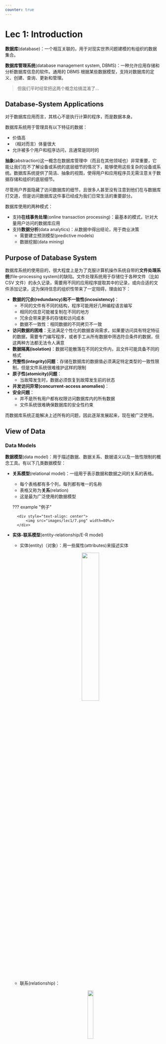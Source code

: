 ```yaml
---
counter: true
---
```


# Lec 1: Introduction

**数据库**(database)：一个相互关联的，用于对现实世界问题建模的有组织的数据集合。

**数据库管理系统**(database management system, DBMS)：一种允许应用存储和分析数据库信息的软件。通用的 DBMS 根据某些数据模型，支持对数据库的定义、创建、查询、更新和管理。

>但我们平时经常把这两个概念给搞混淆了...


## Database-System Applications

对于数据库应用而言，其核心不是执行计算的程序，而是数据本身。

数据库系统用于管理具有以下特征的数据：

- 价值高
- （相对而言）体量很大
- 允许被多个用户和程序访问，且通常是同时的

**抽象**(abstraction)这一概念在数据库管理中（而且在其他领域也）非常重要，它能让我们在不了解设备或系统的底层细节的情况下，能够使用这些复杂的设备或系统。数据库系统提供了简洁、抽象的视图，使得用户和应用程序员无需注意关于数据存储和组织的底层细节。

尽管用户界面隐藏了访问数据库的细节，且很多人甚至没有注意到他们在与数据库打交道，但是访问数据库这件事已经成为我们日常生活的重要部分。

数据库使用的两种模式：

- 支持**在线事务处理**(online transaction processing)：最基本的模式，针对大量用户访问的数据库应用
- 支持**数据分析**(data analytics)：从数据中得出结论，用于商业决策
    - 需要建立预测模型(predictive models)
    - 数据挖掘(data mining)


## Purpose of Database System

数据库系统的使用目的，很大程度上是为了克服计算机操作系统自带的**文件处理系统**(file-processing system)的缺陷。文件处理系统用于存储位于各种文件（比如 CSV 文件）的永久记录，需要用不同的应用程序提取其中的记录，或向合适的文件添加记录，这为保持信息的组织性带来了一定阻碍，理由如下：

- **数据的冗余(redundancy)和不一致性(incosistency)**：
    - 不同的文件有不同的结构，程序可能用好几种编程语言编写
    - 相同的信息可能被复制在不同的地方
    - 冗余会带来更多的存储和访问成本
    - 数据不一致性：相同数据的不同拷贝不一致
- **访问数据的困难**：无法满足个性化的数据查询需求，如果要访问具有特定特征的数据，需要专门编写程序，或者手工从所有数据中筛选符合条件的数据，但这两种方法都无法令人满意
- **数据隔离(isolation)**：数据可能散落在不同的文件内，且文件可能具备不同的格式
- **完整性(integrity)问题**：存储在数据库的数据值必须满足特定类型的一致性限制，但是文件系统很难维护这样的限制
- **原子性(atomicity)问题**：
    - 当故障发生时，数据必须恢复到故障发生前的状态
- **并发访问异常(concurrent-access anomalies)**：
- **安全问题**：
    - 并不是所有用户都有权限访问数据库内的所有数据
    - 文件系统很难确保数据库的安全性约束

而数据库系统正能解决上述所有的问题，因此逐渐发展起来，现在被广泛使用。


## View of Data

### Data Models

**数据模型**(data model)：用于描述数据、数据关系、数据语义以及一致性限制的概念工具。有以下几类数据模型：

- **关系模型**(relational model)：一组用于表示数据和数据之间的关系的表格。
    - 每个表格都有多个列，每列都有唯一的名称
    - 表格又称为**关系**(relation)
    - 这是最为广泛使用的数据模型

    ??? example "例子"

        <div style="text-align: center">
            <img src="images/lec1/7.png" width=80%/>
        </div>


- **实体-联系模型**(entity-relationship/E-R model)
    - 实体(entity)（对象）：用一些属性(attributes)来描述实体

        <div style="text-align: center">
            <img src="images/lec1/4.png" width=35%/>
        </div>

    - 联系(relationship)：

        <div style="text-align: center">
            <img src="images/lec1/5.png" width=20%/>
        </div>


    ??? example "例子"

        <div style="text-align: center">
            <img src="images/lec1/6.png" width=70%/>
        </div>

- 其他：
    - 用于简单的应用/缓存：
        - 键值
    - 用于 [NoSQL](https://en.wikipedia.org/wiki/NoSQL) 中：
        - 图
        - 文档数据模型：一个记录文档的集合，包含了具名字段/值对(pair)的层级
            - 字段值可以是标量，也可以是数组，甚至可以是另外的文档
            - 现代实现普遍使用 JSON，一些旧的系统会用 XML 或自定义的对象表示
            - 这一模型通过将数据库和对象的紧密耦合，避免了“[关系-对象阻抗不匹配](https://en.wikipedia.org/wiki/Object%E2%80%93relational_impedance_mismatch)”的问题

            ??? example "例子"

                <div style="text-align: center">
                    <img src="images/lec1/14.png" width=90%/>
                </div>

        - 宽列/列组
    - 用于机器学习/科学中：
        - 数组（向量/矩阵/张量）
        - 向量数据模型：一个一维数组，用于最近邻居查找（精确或近似）
            - 用于基于 Transformer 训练的模型（比如 ChatGPT）生成的嵌入体的语义搜索
            - 也用于现代 ML 工具和 API 的本地集成（比如 LangChain, OpenAI）

            ??? example "例子"

                <div style="text-align: center">
                    <img src="images/lec1/15.png" width=90%/>
                </div>

    - 过时或很少用的：
        - 层级
        - 网状
        - 语义

数据模型的一大重要功能在于：不仅对于一般的数据库用户，甚至对于数据库应用的开发者也隐藏了底层的实现细节。


### Data Abstraction

开发者通过以下几层**数据抽象**(data abstraction)来简化用户与数据库系统的交互：

- **物理层**(physical level)：描述记录的存储方式（复杂的底层数据结构）
    - 将表格以记录序列的形式存储在文件中，不同的属性、不同的记录用特殊字符（比如用逗号和换行符）隔开
    - 使用索引以支持高效的记录检索
    - 此外还定义了用于高效访问数据的算法
- **逻辑层**(logical level)：描述存储于数据库内的数据内容，以及数据之间的联系
    - 位于逻辑层的用户（比如数据库管理员）无需关注物理层的复杂性，这称为**物理数据独立性**(physical data independence)
- **视图层**(view level)：最高层的抽象，位于该层的用户仅能访问部分数据库的内容
    - 该层的目的在于简化用户与系统的交互，并提供了多个视图
    - 此外还提供了安全机制，以阻止用户访问数据库的某些部分

<div style="text-align: center">
    <img src="images/lec1/1.png" width=60%/>
</div>

---
**数据独立性**(data independence)：将用户或应用和低级的数据表示隔离开来。

- 用户只需关注高级应用逻辑即可
- DBMS 会根据操作环境、数据库内容和工作量来优化布局
- 如果上述因素发生改变的话，DBMS 会对数据库重新优化

<div style="text-align: center">
    <img src="images/lec1/13.png" width=60%/>
</div>


### Instances and Schemas

- **实例**(instances)：在特定的时间内，存储在数据库中的一组信息。
- **模式**(schemas)：一种使用数据模型对特定数据集合的描述，这样就定义了数据模型下的数据结构。

模式和实例之间的关系类似编程语言中的变量声明和变量值。

数据库的模式可以分为以下几类：

- **物理模式**(physical schema)：描述在物理层上的数据库设计
- **逻辑模式**(logical schema)：描述在逻辑层上的数据库设计
    - 对于应用程序而言，该模式是最为重要的，因为程序员需要通过该模式来构建程序
    - 一般来说，逻辑模式更改的频率不高，但是对于新建的数据库应用而言，可能需要更加灵活的逻辑模式（比如单个关系内的不同记录可能有不同的属性）
- **子模式**(subschema)：描述数据库内的不同视图


## Database Languages

数据库语言的组成部分有：

- **数据定义语言**(data-definition language, DDL)：表格、索引、视图和其他对象的模式定义。
    - 该语言还要指明数据的存储结构、访问方法和一致性约束(consistency constraints)
    - 完整性约束包括：
        - **域约束**(domain constraints)：域的取值和它对应的属性类型相关
        - **参照完整性**(referential integrity)：出现在某个关系中的一组属性的值，也会出现在另一个关系的对应属性中
            - 对数据库的修改可能会破坏参照完整性
        - **授权**(authorization)：权限可以分为以下几类，不同用户获得的权限可以是这些权限的组合：
            - 读取(read)授权：只读，不可修改
            - 插入(insert)授权：可插入数据，但不可修改现有数据
            - 更新(update)授权：可以修改数据，但不可以删除数据
            - 删除(delete)授权：允许删除数据

    - 处理完 DDL 后得到的输出会存在一个称为**数据字典**(data dictionary)的特殊文件内（可看作特殊的表格，只允许数据库自身访问和更新里面的内容），里面包含了**元数据**(metadata)（即“数据的数据”），包括：数据库模式、数据存储结构、访问模式和约束、统计信息、授权(authorization)

- **数据操纵语言**(data-manipulation language, DML)：允许用户访问和操纵那些被合适的数据模型组织过的数据，包括检索、插入、删除、修改等操作，分为以下两类：
    - **过程型**(procedural) DMLs：用户指明所需数据以及获取数据的方法，比如 C、Pascal、Java 等语言
        - 对应的数学表示为[**关系代数**](2.md#relational-algebra)(relational algebra)
    - **声明型/非过程型**(declarative/nonprocedural) DMLs：用户只需指明数据，无需指出如何获取数据，相比过程性 DMLs 更易于使用，比如 SQL、Prolog 等语言
        - 对应的数学表示为**关系演算**(relational calculus)
- **数据控制语言**(data-control language, DCL)：用于安全、访问控制目的。


### SQL

- **查询**(query)：请求信息检索的语句。
- **查询语言**(query language)：DML 中包含信息检索的那部分
- **SQL**（structured query language，结构化查询语言）：使用最广泛的查询语言
    - SQL 提供了丰富的 DDL，允许定义带有各种数据类型和完整性约束的表格
    - SQL 是非过程的查询语言，查询将一张或多张表格作为输入，输出一张表格


### Database Access from Application Programs

像 SQL 这样的非过程型查询语言并不具备与通用图灵机一样强大的能力，因为它无法进行一般编程语言能够做到的计算，也不支持用户输入、输出显示和网络通信等行为。因此这样的计算和行为必须用**宿主语言**(host language)编写（比如 C/C++、Java、Python 等），并依靠**嵌入式的 SQL 查询**来访问数据库内的数据。**应用程序**(application program)就是通过这种方式来和数据库交互的程序。

一般来说，应用程序通过 API 来向数据库发送 DML 和 DDL 语句并检索数据。下面列出两种常见的 API：

- ODBC（open database connectivity, 开放数据库互连）：定义了 C 和其他语言的 API
- JDBC（Java database connectivity, Java 数据库互连）：定义了 Java 对应的接口

下面这张图片很好地概括了上述内容：

<div style="text-align: center">
    <img src="images/lec1/8.png" width=70%/>
</div>


## Data Design

数据库设计步骤：

- **需求分析**(requirement analysis)：需要什么数据、应用和操作
- **概念设计**(conceptual design)：用 E-R 模型或类似的高级数据模型，以及一些算法来对数据进行高层级的描述
- **逻辑设计**(logical design)：将高层的概念模式映射到数据库系统所用到的数据模型的实现中
- **模式改善**(schema refinement)（规范化(normalization)）：检查关系模式中的冗余和关系异常
- **物理设计**(physical design)：索引(indexing)、聚类(clustering)和数据库调优(tuning)
- **创建和初始化数据库、安全设计**(create and initialize database & security design)
    - 加载初始数据并测试
    - 识别不同的用户组及其角色

<div style="text-align: center">
    <img src="images/lec1/3.png" width=80%/>
</div>


## Data Engine

数据库的功能组件可以分为：

- **存储管理器**(storage manager)：为存储在数据库的底层数据、应用程序和提交到系统的查询之间提供接口
    - 需要与文件系统打交道，将各种 DML 语句翻译为底层的文件系统命令，并负责存储、检索和更新数据库内的数据
    - 组成部分：
        - **授权和完整性管理器**(authorization and integrity manager)
        - **事务管理器**(transaction manager)：维护一致性和并发事务执行
        - **文件管理器**(file manager)：管理硬盘存储空间分配
        - **缓冲区管理器**(buffer manager)：将数据从硬盘拿到主存中，并决定将哪些数据放在缓存中

    - 存储管理器实现了如下数据结构，作为物理系统的实现：
        - **数据文件**：存储数据库自身
        - **数据字典**：存储数据库结构的元数据，尤其是数据库的模式
        - **索引**：提供对数据项的快速访问

- **查询处理器**(query processor)：包括以下组成部分
    - **DDL 解释器**(interpreter)：解释 DDL 语句，并将定义记录在数据字典中
    - **DML 编译器**(compiler)：将用查询语言表述的 DML 语句翻译为由底层指令构成的评估计划(evaluation plan)，此外还支持**查询优化**（选择成本最低的评估计划）
    - **查询评估引擎**(query evaluation engine)：执行由 DML 编译器生成的底层指令

    <div style="text-align: center">
        <img src="images/lec1/9.png" width=70%/>
    </div>

- **事务管理组件**(transaction management component)
    - **事务**(transaction)：用于在数据库应用中执行单个逻辑功能的一组操作
    - 事务的要求——**ACID**：**原子性**(atomicity)、**一致性**(consistency)、**隔离性**(isolation)、**持久性**(durability)
    - 事务管理组件的组成部分：
        - **恢复管理器**(recovery manager)：通过备份或恢复子系统，来确保数据库在系统或事务故障时，能够保持数据库的一致（正确）状态
        - **并发控制管理器**(concurrency-control manager)用于控制并发事务之间的互动




## Database and Application Architecture

??? note "数据库系统架构图"

    <div style="text-align: center">
        <img src="images/lec1/10.png" width=80%/>
    </div>

- 上述架构适用于共享内存，并使用多个 CPU 并行处理的服务器架构
- 为了应对更大规模的数据，以及更高的处理速度，可以采用**并行数据库**(parallel database)或**分布式数据库**(distributed database)

下面考虑使用数据库作为后端的应用架构，可以分为：

- **两级架构**(two-tier architecture)：应用程序位于客户端机器内，通过查询语言语句调用位于服务器上的数据库系统
- **三级架构**(three-tier architecture)：
    - 客户端仅作为前端（浏览器或移动应用等），并不包含任何直接的数据库调用，与**应用服务器**通信
    - 应用服务器可以与数据库系统通信，以访问数据。应用的商业逻辑(business logic)也嵌在应用服务器上
    - 相比两级架构具备更好的安全性和性能


## Database Users and Administrators

不同的用户接口类型对应以下不同类型的用户：

- **普通(naive)用户**：通过预先定义的用户接口（比如 web 或移动应用）与数据库系统交互
- **应用程序员**：编写应用程序，通过多种工具开发用户接口
- **富有经验的用户**：并不通过编写程序与系统交互，而是使用数据库查询语言，或者使用数据分析软件等工具来构建请求
- **数据库管理员**(database administrator, DBA)：具备对数据库和程序的中央控制权的特殊用户。
    - DBA 具备该数据库的最高特权
    - DBA 需要协调好数据库系统的所有活动
    - DBA 控制数据库所有用户的权限(authority)
    - DBA 需要对企业信息资源和需求有较好的了解
    - DBA 的责任：
        - 模式、存储结构和访问方法的定义
        - 模式和物理组织的调整
        - 对数据访问的授权
        - 日常维护：监控性能、响应要求的改变、数据库的安全（周期性备份(backup)数据库、故障时恢复）、留够硬盘空间


## Supplements

??? info "DBMS 的历史进程"

    - 文件访问系统（1950s-1960s）
    - 网状(network)/层次(hierarchy) DBMS（1960s-1970s）
    - 关系型数据库系统(RDBMS)（1970s-）
    - 面向对象的数据库系统(OODBMS)
    - 面向关系的数据库系统(ORDBMS)
    - 面向应用的数据库系统：空间、时间、多媒体、网络(Web)数据库
    - 数据仓库(data warehousing)、联机分析处理(online analytical processing)、数据挖掘系统(data mining system)


??? info "数据库市场"

    - [国外数据库引擎排行](https://db-engines.com/en/ranking)
    - [国内数据库引擎排行](https://www.modb.pro/dbRank)
